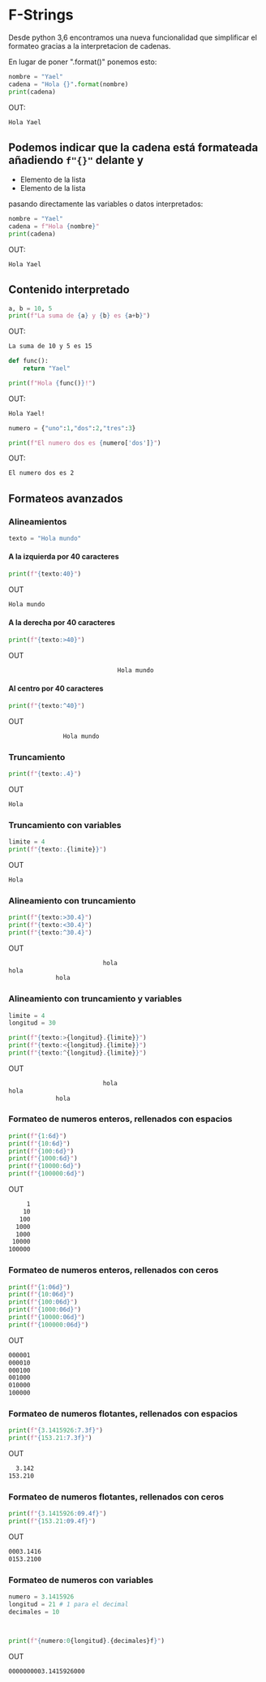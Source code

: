 # F-Strings
Desde python 3,6 encontramos una nueva funcionalidad que simplificar el formateo gracias a la interpretacion de cadenas.

En lugar de poner ".format()" ponemos esto:
```python
nombre = "Yael"
cadena = "Hola {}".format(nombre)
print(cadena)
```
OUT:
```bash
Hola Yael
```
## Podemos indicar que la cadena está formateada añadiendo `f"{}"` delante y 

*   Elemento de la lista
*   Elemento de la lista

pasando directamente las variables o datos interpretados:

```python
nombre = "Yael"
cadena = f"Hola {nombre}"
print(cadena)
```
OUT:
````bash
Hola Yael
````
## Contenido interpretado
```python
a, b = 10, 5
print(f"La suma de {a} y {b} es {a+b}")
```
OUT:
```bash
La suma de 10 y 5 es 15
```

````python
def func():
	return "Yael"

print(f"Hola {func()}!")
````
OUT:
````bash
Hola Yael!
````

````python
numero = {"uno":1,"dos":2,"tres":3}

print(f"El numero dos es {numero['dos']}")
````
OUT:
````bash
El numero dos es 2
````
## Formateos avanzados

### Alineamientos
````python
texto = "Hola mundo"
````
#### A la izquierda por 40 caracteres
```python
print(f"{texto:40}")
```
OUT
```bash
Hola mundo
```

#### A la derecha por 40 caracteres
```python
print(f"{texto:>40}")
```
OUT
```bash
                              Hola mundo
```
#### Al centro por 40 caracteres
```python
print(f"{texto:^40}")
```
OUT
```bash
               Hola mundo               
```
### Truncamiento
```python
print(f"{texto:.4}")
```
OUT
```bash
Hola
```
### Truncamiento con variables
```python
limite = 4
print(f"{texto:.{limite}}")
```
OUT
```bash
Hola
```
### Alineamiento con truncamiento
```python
print(f"{texto:>30.4}")
print(f"{texto:<30.4}")
print(f"{texto:^30.4}")
```
OUT
```bash
                          hola
hola
             hola             
```
### Alineamiento con truncamiento y variables
```python
limite = 4
longitud = 30

print(f"{texto:>{longitud}.{limite}}")
print(f"{texto:<{longitud}.{limite}}")
print(f"{texto:^{longitud}.{limite}}")
```
OUT
```bash
                          hola
hola
             hola             
```
### Formateo de numeros enteros, rellenados con espacios
```python
print(f"{1:6d}")
print(f"{10:6d}")
print(f"{100:6d}")
print(f"{1000:6d}")
print(f"{10000:6d}")
print(f"{100000:6d}")
```
OUT
```bash
     1
    10
   100
  1000
  1000
 10000
100000   
```
### Formateo de numeros enteros, rellenados con ceros
```python
print(f"{1:06d}")
print(f"{10:06d}")
print(f"{100:06d}")
print(f"{1000:06d}")
print(f"{10000:06d}")
print(f"{100000:06d}")
```
OUT
```bash
000001
000010
000100
001000
010000
100000          
```
### Formateo de numeros flotantes, rellenados con espacios
```python
print(f"{3.1415926:7.3f}")
print(f"{153.21:7.3f}")
```
OUT
```bash
  3.142 
153.210            
```
### Formateo de numeros flotantes, rellenados con ceros
```python
print(f"{3.1415926:09.4f}")
print(f"{153.21:09.4f}")
```
OUT
```bash
0003.1416
0153.2100
```
### Formateo de numeros con variables
```python
numero = 3.1415926
longitud = 21 # 1 para el decimal
decimales = 10

  

print(f"{numero:0{longitud}.{decimales}f}")
```
OUT
```bash
0000000003.1415926000          
```
